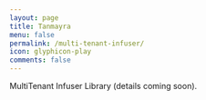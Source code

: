 ```yaml
---
layout: page
title: Tanmayra
menu: false
permalink: /multi-tenant-infuser/
icon: glyphicon-play
comments: false
---
```


MultiTenant Infuser Library (details coming soon).

<!--
{% for post in site.posts  %}
    {% capture this_year %}{{ post.date | date: "%Y" }}{% endcapture %}
    {% capture this_month %}{{ post.date | date: "%m" }}{% endcapture %}
    {% capture next_year %}{{ post.previous.date | date: "%Y" }}{% endcapture %}
    {% capture next_month %}{{ post.previous.date | date: "%m" }}{% endcapture %}
  
    {% if forloop.first %}
      <legend id="{{this_year}}-{{this_month}}">{{this_year}}年-{{this_month}}月</legend>
      <ul>
    {% endif %}
    <li><span>{{ post.date | date: "%Y年-%m月-%d日" }}</span> &raquo; 
      <a class="pjaxlink" href="{{ post.url }}">{{ post.title }}</a>
    </li>
  
    {% if forloop.last %}
      </ul>
    {% else %}
      {% if this_year != next_year %}
        </ul>
        <legend id="{{next_year}}-{{next_month}}">{{next_year}}年-{{next_month}}月</legend>
        <ul>
      {% else %}    
        {% if this_month != next_month %}
        </ul>
        <legend id="{{next_year}}-{{next_month}}">{{next_year}}年-{{next_month}}月</legend>
        <ul>
        {% endif %}
      {% endif %}
    {% endif %}
{% endfor %}
-->
